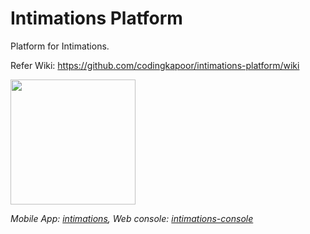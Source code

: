 # Intimations Platform
Platform for Intimations.

Refer Wiki: https://github.com/codingkapoor/intimations-platform/wiki

<p align="left">
  <img width="200" height="200" src="https://github.com/codingkapoor/intimations-platform/blob/master/logo.png">
</p>


*Mobile App: [intimations](https://github.com/codingkapoor/intimations), Web console: [intimations-console](https://github.com/codingkapoor/intimations-console)*

